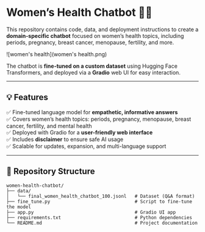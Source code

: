 # Women’s Health Chatbot 🤖🌸

This repository contains code, data, and deployment instructions to create a **domain-specific chatbot** focused on women’s health topics, including periods, pregnancy, breast cancer, menopause, fertility, and more.


![women's health](women's health.png)



The chatbot is **fine-tuned on a custom dataset** using Hugging Face Transformers, and deployed via a **Gradio** web UI for easy interaction.

---

## 💡 Features

✅ Fine-tuned language model for **empathetic, informative answers**  
✅ Covers women’s health topics: periods, pregnancy, menopause, breast cancer, fertility, and mental health  
✅ Deployed with Gradio for a **user-friendly web interface**  
✅ Includes **disclaimer** to ensure safe AI usage  
✅ Scalable for updates, expansion, and multi-language support  

---

## 📁 Repository Structure

```plaintext
women-health-chatbot/
├── data/
│   └── final_women_health_chatbot_100.jsonl   # Dataset (Q&A format)
├── fine_tune.py                               # Script to fine-tune the model
├── app.py                                     # Gradio UI app
├── requirements.txt                           # Python dependencies
└── README.md                                  # Project documentation

